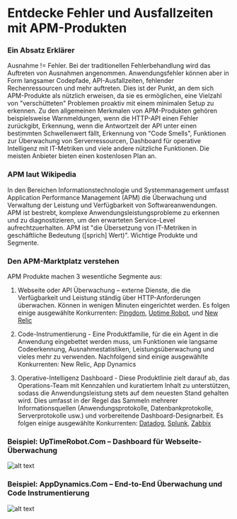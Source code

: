 # Entdecke Fehler und Ausfallzeiten mit APM-Produkten


### Ein Absatz Erklärer

Ausnahme != Fehler. Bei der traditionellen Fehlerbehandlung wird das Auftreten von Ausnahmen angenommen. Anwendungsfehler können aber in Form langsamer Codepfade, API-Ausfallzeiten, fehlender Rechenressourcen und mehr auftreten. Dies ist der Punkt, an dem sich APM-Produkte als nützlich erweisen, da sie es ermöglichen, eine Vielzahl von "verschütteten" Problemen proaktiv mit einem minimalen Setup zu erkennen. Zu den allgemeinen Merkmalen von APM-Produkten gehören beispielsweise Warnmeldungen, wenn die HTTP-API einen Fehler zurückgibt, Erkennung, wenn die Antwortzeit der API unter einen bestimmten Schwellenwert fällt, Erkennung von "Code Smells", Funktionen zur Überwachung von Serverressourcen, Dashboard für operative Intelligenz mit IT-Metriken und viele andere nützliche Funktionen. Die meisten Anbieter bieten einen kostenlosen Plan an.

### APM laut Wikipedia

In den Bereichen Informationstechnologie und Systemmanagement umfasst Application Performance Management (APM) die Überwachung und Verwaltung der Leistung und Verfügbarkeit von Softwareanwendungen. APM ist bestrebt, komplexe Anwendungsleistungsprobleme zu erkennen und zu diagnostizieren, um den erwarteten Service-Level aufrechtzuerhalten. APM ist "die Übersetzung von IT-Metriken in geschäftliche Bedeutung ([sprich] Wert)". Wichtige Produkte und Segmente.

### Den APM-Marktplatz verstehen

APM Produkte machen 3 wesentliche Segmente aus:

1. Webseite oder API Überwachung – externe Dienste, die die Verfügbarkeit und Leistung ständig über HTTP-Anforderungen überwachen. Können in wenigen Minuten eingerichtet werden. Es folgen einige ausgewählte Konkurrenten: [Pingdom](https://www.pingdom.com/), [Uptime Robot](https://uptimerobot.com/), und [New Relic](https://newrelic.com/application-monitoring)

2. Code-Instrumentierung - Eine Produktfamilie, für die ein Agent in die Anwendung eingebettet werden muss, um Funktionen wie langsame Codeerkennung, Ausnahmestatistiken, Leistungsüberwachung und vieles mehr zu verwenden. Nachfolgend sind einige ausgewählte Konkurrenten: New Relic, App Dynamics

3. Operative-Intelligenz Dashboard - Diese Produktlinie zielt darauf ab, das Operations-Team mit Kennzahlen und kuratiertem Inhalt zu unterstützen, sodass die Anwendungsleistung stets auf dem neuesten Stand gehalten wird. Dies umfasst in der Regel das Sammeln mehrerer Informationsquellen (Anwendungsprotokolle, Datenbankprotokolle, Serverprotokolle usw.) und vorbereitende Dashboard-Designarbeit. Es folgen einige ausgewählte Konkurrenten: [Datadog](https://www.datadoghq.com/), [Splunk](https://www.splunk.com/), [Zabbix](https://www.zabbix.com/)



 ### Beispiel: UpTimeRobot.Com – Dashboard für Webseite-Überwachung
![alt text](https://github.com/i0natan/nodebestpractices/blob/master/assets/images/uptimerobot.jpg "Dashboard für Webseite-Überwachung")

 ### Beispiel: AppDynamics.Com – End-to-End Überwachung und Code Instrumentierung
![alt text](https://github.com/i0natan/nodebestpractices/blob/master/assets/images/app-dynamics-dashboard.png "End-to-End Überwachung und Code Instrumentierung")
